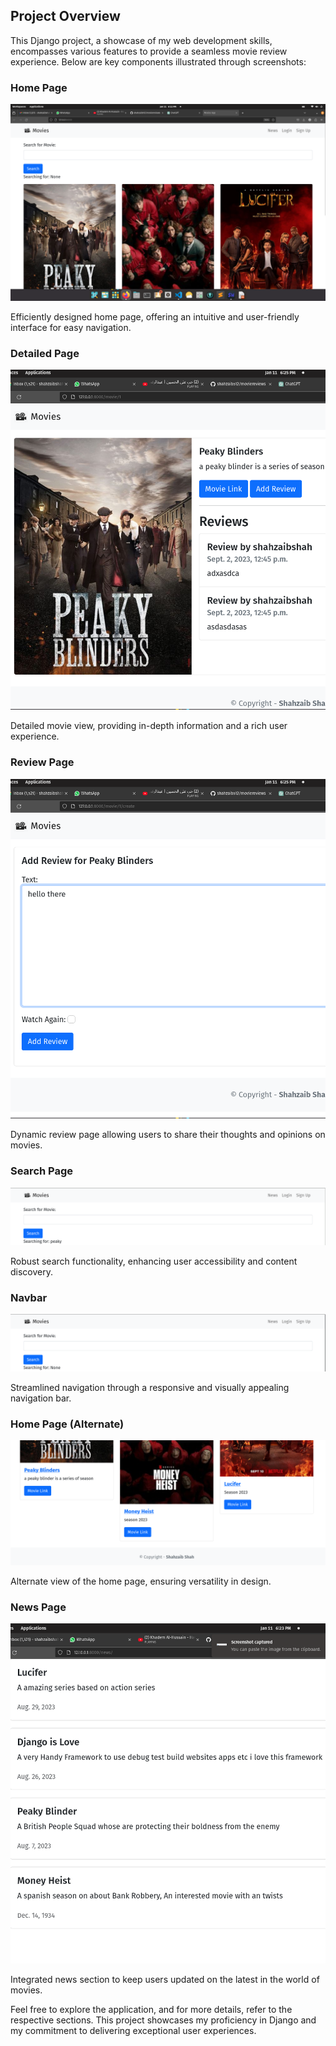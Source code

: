 ## Project Overview

This Django project, a showcase of my web development skills, encompasses various features to provide a seamless movie review experience. Below are key components illustrated through screenshots:

### Home Page
![Home Page](accounts/descriptionpics/home.png)

Efficiently designed home page, offering an intuitive and user-friendly interface for easy navigation.

### Detailed Page
![Detailed Page](accounts/descriptionpics/detailed.png)

Detailed movie view, providing in-depth information and a rich user experience.

### Review Page
![Review Page](accounts/descriptionpics/review.png)

Dynamic review page allowing users to share their thoughts and opinions on movies.

### Search Page
![Search Page](accounts/descriptionpics/search.png)

Robust search functionality, enhancing user accessibility and content discovery.

### Navbar
![Navbar](accounts/descriptionpics/navbar.png)

Streamlined navigation through a responsive and visually appealing navigation bar.

### Home Page (Alternate)
![Home Page (Alternate)](accounts/descriptionpics/home2.png)

Alternate view of the home page, ensuring versatility in design.

### News Page
![News Page](accounts/descriptionpics/news.png)

Integrated news section to keep users updated on the latest in the world of movies.

Feel free to explore the application, and for more details, refer to the respective sections. This project showcases my proficiency in Django and my commitment to delivering exceptional user experiences.
